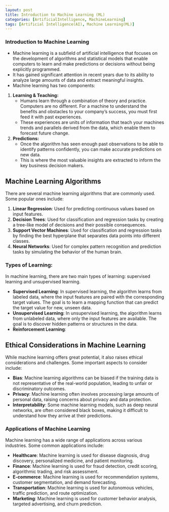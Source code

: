 ```yaml
---
layout: post
title: Introduction to Machine Learning (ML)
categories: [ArtificialIntelligence, MachineLearning]
tags: [Artificial Intelligence(AI), Machine Learning(ML)]
---
```


### Introduction to Machine Learning

- Machine learning is a subfield of artificial intelligence that focuses on the development of algorithms and statistical models that enable computers to learn and make predictions or decisions without being explicitly programmed. 
- It has gained significant attention in recent years due to its ability to analyze large amounts of data and extract meaningful insights.
- Machine learning has two components:
1. **Learning & Teaching:**
    - Humans learn through a combination of theory and practice. Computers are no different. For a machine to understand the benefits and obstacles to your company’s success, you must first feed it with past experiences. 
    - These experiences are units of information that teach your machines trends and parallels derived from the data, which enable them to forecast future change.
2. **Predictions:**
    - Once the algorithm has seen enough past observations to be able to identify patterns confidently, you can make accurate predictions on new data. 
    - This is where the most valuable insights are extracted to inform the key business decision makers.


## Machine Learning Algorithms

There are several machine learning algorithms that are commonly used. Some popular ones include:

1. **Linear Regression**: Used for predicting continuous values based on input features.
2. **Decision Trees**: Used for classification and regression tasks by creating a tree-like model of decisions and their possible consequences.
3. **Support Vector Machines**: Used for classification and regression tasks by finding the best hyperplane that separates data points into different classes.
4. **Neural Networks**: Used for complex pattern recognition and prediction tasks by simulating the behavior of the human brain.

### Types of Learning:

In machine learning, there are two main types of learning: supervised learning and unsupervised learning.

- **Supervised Learning**: In supervised learning, the algorithm learns from labeled data, where the input features are paired with the corresponding target values. The goal is to learn a mapping function that can predict the target value for new, unseen data.
- **Unsupervised Learning**: In unsupervised learning, the algorithm learns from unlabeled data, where only the input features are available. The goal is to discover hidden patterns or structures in the data.
- **Reinforcement Learning**: 

## Ethical Considerations in Machine Learning

While machine learning offers great potential, it also raises ethical considerations and challenges. Some important aspects to consider include:

- **Bias**: Machine learning algorithms can be biased if the training data is not representative of the real-world population, leading to unfair or discriminatory outcomes.
- **Privacy**: Machine learning often involves processing large amounts of personal data, raising concerns about privacy and data protection.
- **Interpretability**: Some machine learning models, such as deep neural networks, are often considered black boxes, making it difficult to understand how they arrive at their predictions.

### Applications of Machine Learning

Machine learning has a wide range of applications across various industries. Some common applications include:

- **Healthcare**: Machine learning is used for disease diagnosis, drug discovery, personalized medicine, and patient monitoring.
- **Finance**: Machine learning is used for fraud detection, credit scoring, algorithmic trading, and risk assessment.
- **E-commerce**: Machine learning is used for recommendation systems, customer segmentation, and demand forecasting.
- **Transportation**: Machine learning is used for autonomous vehicles, traffic prediction, and route optimization.
- **Marketing**: Machine learning is used for customer behavior analysis, targeted advertising, and churn prediction.
